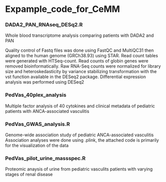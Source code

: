 # Expample_code_for_CeMM


### DADA2_PAN_RNAseq_DESq2.R
Whole blood transcriptome analysis comparing patients with DADA2 and PAN
    
Quality control of Fastq files was done using FastQC and MultiQC31 then aligned to the human genome (GRCh38.93) using STAR. Read count tables were      generated with HTSeq-count. Read counts of globin genes were removed bioinformatically. Raw RNA-Seq counts were normalized for library size and heteroskedasticity by variance stabilizing transformation with the vst function available in the DESeq2 package. Differential expression analysis was performed using DESeq2
    

### PedVas_40plex_analysis
Multiple factor analysis of 40 cytokines and clinical metadata of pediatric patients with ANCA-associated vasculitis 


### PedVas_GWAS_analysis.R
Genome-wide association study of pediatric ANCA-associated vasculitis
Association analyses were done using .plink, the attached code is primarily for the visualization of the data
    
    
### PedVas_pilot_urine_massspec.R
Proteomic anaysis of urine from pediatric vasculits patients with varying stages of renal disease
    
